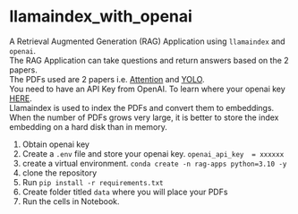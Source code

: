 # llamaindex_with_openai
A Retrieval Augmented Generation (RAG) Application using `llamaindex` and `openai`.  
The RAG Application can take questions and return answers based on the 2 papers.  
The PDFs used are 2 papers i.e. [Attention](https://arxiv.org/abs/1706.03762) and [YOLO](https://arxiv.org/abs/1506.02640).  
You need to have an API Key from OpenAI. To learn where your openai key [HERE](https://help.openai.com/en/articles/4936850-where-do-i-find-my-openai-api-key).  
Llamaindex is used to index the PDFs and convert them to embeddings.  
When the number of PDFs grows very large, it is better to store the index embedding on a hard disk than in memory.

1. Obtain openai key
2. Create a `.env` file and store your openai key. ``openai_api_key  = xxxxxx``
3. create a virtual environment. ``conda create -n rag-apps python=3.10 -y``
4. clone the repository
5. Run ``pip install -r requirements.txt``
6. Create folder titled `data` where you will place your PDFs
7. Run the cells in Notebook.
